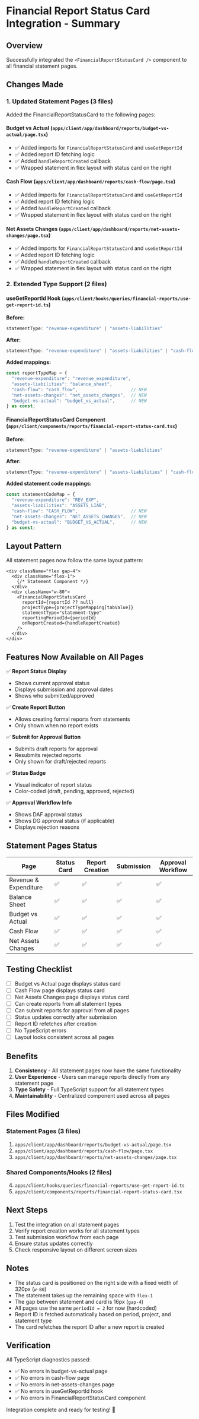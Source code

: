 # Financial Report Status Card Integration - Summary

## Overview

Successfully integrated the `<FinancialReportStatusCard />` component to all financial statement pages.

## Changes Made

### 1. Updated Statement Pages (3 files)

Added the FinancialReportStatusCard to the following pages:

#### Budget vs Actual (`apps/client/app/dashboard/reports/budget-vs-actual/page.tsx`)
- ✅ Added imports for `FinancialReportStatusCard` and `useGetReportId`
- ✅ Added report ID fetching logic
- ✅ Added `handleReportCreated` callback
- ✅ Wrapped statement in flex layout with status card on the right

#### Cash Flow (`apps/client/app/dashboard/reports/cash-flow/page.tsx`)
- ✅ Added imports for `FinancialReportStatusCard` and `useGetReportId`
- ✅ Added report ID fetching logic
- ✅ Added `handleReportCreated` callback
- ✅ Wrapped statement in flex layout with status card on the right

#### Net Assets Changes (`apps/client/app/dashboard/reports/net-assets-changes/page.tsx`)
- ✅ Added imports for `FinancialReportStatusCard` and `useGetReportId`
- ✅ Added report ID fetching logic
- ✅ Added `handleReportCreated` callback
- ✅ Wrapped statement in flex layout with status card on the right

### 2. Extended Type Support (2 files)

#### useGetReportId Hook (`apps/client/hooks/queries/financial-reports/use-get-report-id.ts`)
**Before:**
```typescript
statementType: "revenue-expenditure" | "assets-liabilities"
```

**After:**
```typescript
statementType: "revenue-expenditure" | "assets-liabilities" | "cash-flow" | "net-assets-changes" | "budget-vs-actual"
```

**Added mappings:**
```typescript
const reportTypeMap = {
  "revenue-expenditure": "revenue_expenditure",
  "assets-liabilities": "balance_sheet",
  "cash-flow": "cash_flow",                    // NEW
  "net-assets-changes": "net_assets_changes",  // NEW
  "budget-vs-actual": "budget_vs_actual",      // NEW
} as const;
```

#### FinancialReportStatusCard Component (`apps/client/components/reports/financial-report-status-card.tsx`)
**Before:**
```typescript
statementType: "revenue-expenditure" | "assets-liabilities"
```

**After:**
```typescript
statementType: "revenue-expenditure" | "assets-liabilities" | "cash-flow" | "net-assets-changes" | "budget-vs-actual"
```

**Added statement code mappings:**
```typescript
const statementCodeMap = {
  "revenue-expenditure": "REV_EXP",
  "assets-liabilities": "ASSETS_LIAB",
  "cash-flow": "CASH_FLOW",                    // NEW
  "net-assets-changes": "NET_ASSETS_CHANGES",  // NEW
  "budget-vs-actual": "BUDGET_VS_ACTUAL",      // NEW
} as const;
```

## Layout Pattern

All statement pages now follow the same layout pattern:

```tsx
<div className="flex gap-4">
  <div className="flex-1">
    {/* Statement Component */}
  </div>
  <div className="w-80">
    <FinancialReportStatusCard
      reportId={reportId ?? null}
      projectType={projectTypeMapping[tabValue]}
      statementType="statement-type"
      reportingPeriodId={periodId}
      onReportCreated={handleReportCreated}
    />
  </div>
</div>
```

## Features Now Available on All Pages

✅ **Report Status Display**
- Shows current approval status
- Displays submission and approval dates
- Shows who submitted/approved

✅ **Create Report Button**
- Allows creating formal reports from statements
- Only shown when no report exists

✅ **Submit for Approval Button**
- Submits draft reports for approval
- Resubmits rejected reports
- Only shown for draft/rejected reports

✅ **Status Badge**
- Visual indicator of report status
- Color-coded (draft, pending, approved, rejected)

✅ **Approval Workflow Info**
- Shows DAF approval status
- Shows DG approval status (if applicable)
- Displays rejection reasons

## Statement Pages Status

| Page | Status Card | Report Creation | Submission | Approval Workflow |
|------|-------------|-----------------|------------|-------------------|
| Revenue & Expenditure | ✅ | ✅ | ✅ | ✅ |
| Balance Sheet | ✅ | ✅ | ✅ | ✅ |
| Budget vs Actual | ✅ | ✅ | ✅ | ✅ |
| Cash Flow | ✅ | ✅ | ✅ | ✅ |
| Net Assets Changes | ✅ | ✅ | ✅ | ✅ |

## Testing Checklist

- [ ] Budget vs Actual page displays status card
- [ ] Cash Flow page displays status card
- [ ] Net Assets Changes page displays status card
- [ ] Can create reports from all statement types
- [ ] Can submit reports for approval from all pages
- [ ] Status updates correctly after submission
- [ ] Report ID refetches after creation
- [ ] No TypeScript errors
- [ ] Layout looks consistent across all pages

## Benefits

1. **Consistency** - All statement pages now have the same functionality
2. **User Experience** - Users can manage reports directly from any statement page
3. **Type Safety** - Full TypeScript support for all statement types
4. **Maintainability** - Centralized component used across all pages

## Files Modified

### Statement Pages (3 files)
1. `apps/client/app/dashboard/reports/budget-vs-actual/page.tsx`
2. `apps/client/app/dashboard/reports/cash-flow/page.tsx`
3. `apps/client/app/dashboard/reports/net-assets-changes/page.tsx`

### Shared Components/Hooks (2 files)
4. `apps/client/hooks/queries/financial-reports/use-get-report-id.ts`
5. `apps/client/components/reports/financial-report-status-card.tsx`

## Next Steps

1. Test the integration on all statement pages
2. Verify report creation works for all statement types
3. Test submission workflow from each page
4. Ensure status updates correctly
5. Check responsive layout on different screen sizes

## Notes

- The status card is positioned on the right side with a fixed width of 320px (`w-80`)
- The statement takes up the remaining space with `flex-1`
- The gap between statement and card is 16px (`gap-4`)
- All pages use the same `periodId = 2` for now (hardcoded)
- Report ID is fetched automatically based on period, project, and statement type
- The card refetches the report ID after a new report is created

## Verification

All TypeScript diagnostics passed:
- ✅ No errors in budget-vs-actual page
- ✅ No errors in cash-flow page
- ✅ No errors in net-assets-changes page
- ✅ No errors in useGetReportId hook
- ✅ No errors in FinancialReportStatusCard component

Integration complete and ready for testing! 🎉
